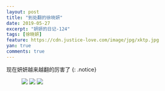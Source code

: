```yaml
---
layout: post
title: "到处翻的徐晓妍"
date: 2019-05-27
excerpt: "妍妍的日记-124"
tags: [徐晓妍]
feature: https://cdn.justice-love.com/image/jpg/xktp.jpg
yan: true
comments: true
---
```

现在妍妍越来越翻的厉害了
{: .notice}
<figure>
    <img src="{{ site.staticUrl }}/yanyan/image/fandelihai1.jpg" />
    <img src="{{ site.staticUrl }}/yanyan/image/fandelihai2.jpg" />
    <img src="{{ site.staticUrl }}/yanyan/image/fandelihai3.jpg" />
</figure>
